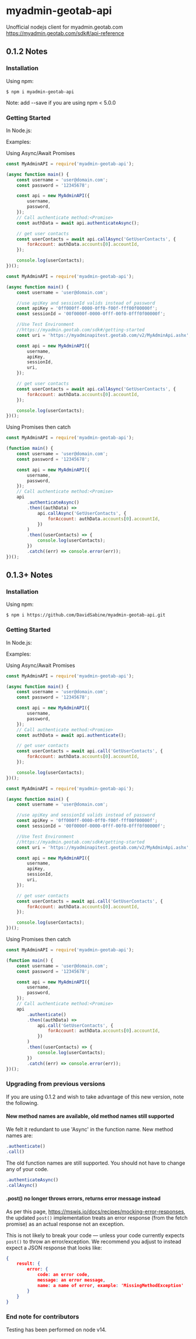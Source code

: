 # myadmin-geotab-api

Unofficial nodejs client for myadmin.geotab.com
https://myadmin.geotab.com/sdk#/api-reference

## 0.1.2 Notes

### Installation

Using npm:

```shell
$ npm i myadmin-geotab-api
```

Note: add --save if you are using npm < 5.0.0

### Getting Started

In Node.js:

Examples:

Using Async/Await Promises

```js
const MyAdminAPI = require('myadmin-geotab-api');

(async function main() {
	const username = 'user@domain.com';
	const password = '12345678';

	const api = new MyAdminAPI({
		username,
		password,
	});
	// Call authenticate method:<Promise>
	const authData = await api.authenticateAsync();

	// get user contacts
	const userContacts = await api.callAsync('GetUserContacts', {
		forAccount: authData.accounts[0].accountId,
	});

	console.log(userContacts);
})();
```

```js
const MyAdminAPI = require('myadmin-geotab-api');

(async function main() {
	const username = 'user@domain.com';

	//use apiKey and sessionId valids instead of password
	const apiKey = '0ff000ff-0000-0ff0-f00f-fff00f00000f';
	const sessionId = '00f0000f-0000-0fff-00f0-0fff0f00000f';

	//Use Test Environment
	//https://myadmin.geotab.com/sdk#/getting-started
	const uri = 'https://myadminapitest.geotab.com/v2/MyAdminApi.ashx';

	const api = new MyAdminAPI({
		username,
		apiKey,
		sessionId,
		uri,
	});

	// get user contacts
	const userContacts = await api.callAsync('GetUserContacts', {
		forAccount: authData.accounts[0].accountId,
	});

	console.log(userContacts);
})();
```

Using Promises then catch

```js
const MyAdminAPI = require('myadmin-geotab-api');

(function main() {
	const username = 'user@domain.com';
	const password = '12345678';

	const api = new MyAdminAPI({
		username,
		password,
	});
	// Call authenticate method:<Promise>
	api
		.authenticateAsync()
		.then((authData) =>
			api.callAsync('GetUserContacts', {
				forAccount: authData.accounts[0].accountId,
			})
		)
		.then((userContacts) => {
			console.log(userContacts);
		})
		.catch((err) => console.error(err));
})();
```



## 0.1.3+ Notes


### Installation

Using npm:

```shell
$ npm i https://github.com/DavidSabine/myadmin-geotab-api.git
```


### Getting Started


In Node.js:

Examples:

Using Async/Await Promises

```js
const MyAdminAPI = require('myadmin-geotab-api');

(async function main() {
	const username = 'user@domain.com';
	const password = '12345678';

	const api = new MyAdminAPI({
		username,
		password,
	});
	// Call authenticate method:<Promise>
	const authData = await api.authenticate();

	// get user contacts
	const userContacts = await api.call('GetUserContacts', {
		forAccount: authData.accounts[0].accountId,
	});

	console.log(userContacts);
})();
```

```js
const MyAdminAPI = require('myadmin-geotab-api');

(async function main() {
	const username = 'user@domain.com';

	//use apiKey and sessionId valids instead of password
	const apiKey = '0ff000ff-0000-0ff0-f00f-fff00f00000f';
	const sessionId = '00f0000f-0000-0fff-00f0-0fff0f00000f';

	//Use Test Environment
	//https://myadmin.geotab.com/sdk#/getting-started
	const uri = 'https://myadminapitest.geotab.com/v2/MyAdminApi.ashx';

	const api = new MyAdminAPI({
		username,
		apiKey,
		sessionId,
		uri,
	});

	// get user contacts
	const userContacts = await api.call('GetUserContacts', {
		forAccount: authData.accounts[0].accountId,
	});

	console.log(userContacts);
})();
```

Using Promises then catch

```js
const MyAdminAPI = require('myadmin-geotab-api');

(function main() {
	const username = 'user@domain.com';
	const password = '12345678';

	const api = new MyAdminAPI({
		username,
		password,
	});
	// Call authenticate method:<Promise>
	api
		.authenticate()
		.then((authData) =>
			api.call('GetUserContacts', {
				forAccount: authData.accounts[0].accountId,
			})
		)
		.then((userContacts) => {
			console.log(userContacts);
		})
		.catch((err) => console.error(err));
})();
```


### Upgrading from previous versions

If you are using 0.1.2 and wish to take advantage of this new version, note the following.


#### New method names are available, old method names still supported

We felt it redundant to use 'Async' in the function name. New method names are:

```js
.authenticate()
.call()
```

The old function names are still supported. You should not have to change any of your code.

```js
.authenticateAsync()
.callAsync()
```


#### .post() no longer throws errors, returns error message instead

As per this page, https://mswjs.io/docs/recipes/mocking-error-responses, the updated `post()` implementation treats an error response (from the fetch promise) as an actual response not an exception.

This is not likely to break your code — unless your code currently expects `post()` to throw an error/exception. We recommend you adjust to instead expect a JSON response that looks like:

```json
{
	result: {
		error: {
			code: an error code,
			message: an error message,
			name: a name of error, example: 'MissingMethodException'
		}
	}
}
```


### End note for contributors

Testing has been performed on node v14.
